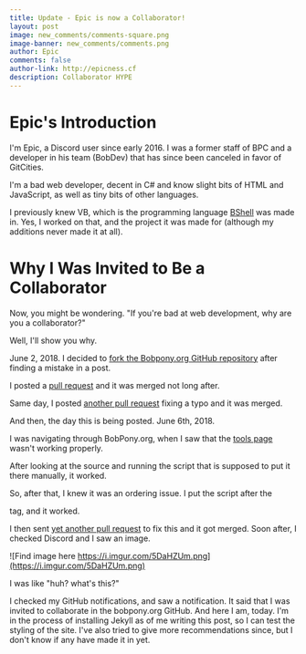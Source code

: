 ```yaml
---
title: Update - Epic is now a Collaborator!
layout: post
image: new_comments/comments-square.png
image-banner: new_comments/comments.png
author: Epic
comments: false
author-link: http://epicness.cf
description: Collaborator HYPE
---
```

# Epic's Introduction
I'm Epic, a Discord user since early 2016. I was a former staff of BPC and a developer in his team (BobDev) that has since been canceled in favor of GitCities.

I'm a bad web developer, decent in C# and know slight bits of HTML and JavaScript, as well as tiny bits of other languages.

I previously knew VB, which is the programming language [BShell](https://github.com/TheBobPony/BShell) was made in. Yes, I worked on that, and the project it was made for (although my additions never made it at all).

# Why I Was Invited to Be a Collaborator
Now, you might be wondering.
"If you're bad at web development, why are you a collaborator?"

Well, I'll show you why.

June 2, 2018. I decided to [fork the Bobpony.org GitHub repository](https://github.com/aepic999/bobpony.org) after finding a mistake in a post.

I posted a [pull request](https://github.com/TheBobPony/bobpony.org/pull/1) and it was merged not long after.

Same day, I posted [another pull request](https://github.com/TheBobPony/bobpony.org/pull/2) fixing a typo and it was merged.

And then, the day this is being posted. June 6th, 2018.

I was navigating through BobPony.org, when I saw that the [tools page](https://bobpony.org/tools) wasn't working properly.

After looking at the source and running the script that is supposed to put it there manually, it worked.

So, after that, I knew it was an ordering issue. I put the script after the <p> tag, and it worked.

I then sent [yet another pull request](https://github.com/TheBobPony/bobpony.org/pull/3) to fix this and it got merged.
Soon after, I checked Discord and I saw an image. 

![Find image here https://i.imgur.com/5DaHZUm.png](https://i.imgur.com/5DaHZUm.png)

I was like "huh? what's this?"

I checked my GitHub notifications, and saw a notification. It said that I was invited to collaborate in the bobpony.org GitHub.
And here I am, today. I'm in the process of installing Jekyll as of me writing this post, so I can test the styling of the site.
I've also tried to give more recommendations since, but I don't know if any have made it in yet.




